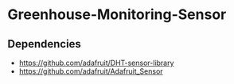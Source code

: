 # Greenhouse-Monitoring-Sensor

## Dependencies

* https://github.com/adafruit/DHT-sensor-library
* https://github.com/adafruit/Adafruit_Sensor
